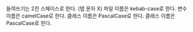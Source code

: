들여쓰기는 2칸 스페이스로 한다. (탭 문자 X)
파일 이름은 kebab-case로 한다.
변수 이름은 camelCase로 한다.
클래스 이름은 PascalCase로 한다.
클래스 이름은 PascalCase로 한다.
